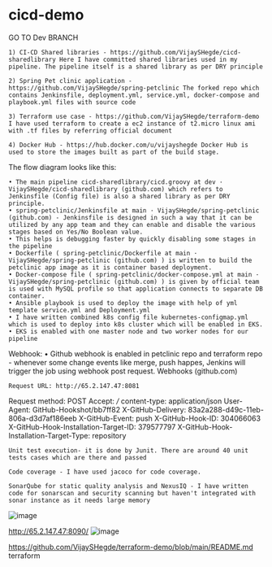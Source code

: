 # cicd-demo

GO TO Dev BRANCH

	1) CI-CD Shared libraries - https://github.com/VijaySHegde/cicd-sharedlibrary Here I have committed shared libraries used in my pipeline. The pipeline itself is a shared library as per DRY principle
	
	2) Spring Pet clinic application - https://github.com/VijaySHegde/spring-petclinic The forked repo which contains Jenkinsfile, deployment.yml, service.yml, docker-compose and playbook.yml files with source code
	
	3) Terraform use case - https://github.com/VijaySHegde/terraform-demo I have used terraform to create a ec2 instance of t2.micro linux ami with .tf files by referring official document
	
	4) Docker Hub - https://hub.docker.com/u/vijayshegde Docker Hub is used to store the images built as part of the build stage.
The flow diagram looks like this:
	


	• The main pipeline cicd-sharedlibrary/cicd.groovy at dev · VijaySHegde/cicd-sharedlibrary (github.com) which refers to Jenkinsfile (Config file) is also a shared library as per DRY principle.
	• spring-petclinic/Jenkinsfile at main · VijaySHegde/spring-petclinic (github.com) - Jenkinsfile is designed in such a way that it can be utilized by any app team and they can enable and disable the various stages based on Yes/No Boolean value.
	• This helps is debugging faster by quickly disabling some stages in the pipeline
	• Dockerfile ( spring-petclinic/Dockerfile at main · VijaySHegde/spring-petclinic (github.com) ) is written to build the petclinic app image as it is container based deployment.
	• Docker-compose file ( spring-petclinic/docker-compose.yml at main · VijaySHegde/spring-petclinic (github.com) ) is given by official team is used with MySQL profile so that application connects to separate DB container.
	• Ansible playbook is used to deploy the image with help of yml template service.yml and Deployment.yml
	• I have written combined k8s config file kubernetes-configmap.yml which is used to deploy into k8s cluster which will be enabled in EKS.
	• EKS is enabled with one master node and two worker nodes for our pipeline

Webhook:
	• Github webhook is enabled in petclinic repo and terraform repo - whenever some change events like merge, push happes, Jenkins will trigger the job using webhook post  request.
	Webhooks (github.com)
	
	Request URL: http://65.2.147.47:8081
Request method: POST
Accept: */*
content-type: application/json
User-Agent: GitHub-Hookshot/bb7ff82
X-GitHub-Delivery: 83a2a288-d49c-11eb-806a-d3d7af186eeb
X-GitHub-Event: push
X-GitHub-Hook-ID: 304066063
X-GitHub-Hook-Installation-Target-ID: 379577797
X-GitHub-Hook-Installation-Target-Type: repository
	
	Unit test execution- it is done by Junit. There are around 40 unit tests cases which are there and passed
	
	Code coverage - I have used jacoco for code coverage.

	SonarQube for static quality analysis and NexusIQ - I have written code for sonarscan and security scanning but haven't integrated with sonar instance as it needs large memory 
	
	

	

	
![image](https://user-images.githubusercontent.com/55663295/123207820-9ce34b00-d4db-11eb-9366-76bbfce772ce.png)

http://65.2.147.47:8090/
![image](https://user-images.githubusercontent.com/55663295/123213881-2d258e00-d4e4-11eb-8aac-18c8a7a739e5.png)



https://github.com/VijaySHegde/terraform-demo/blob/main/README.md terraform 

